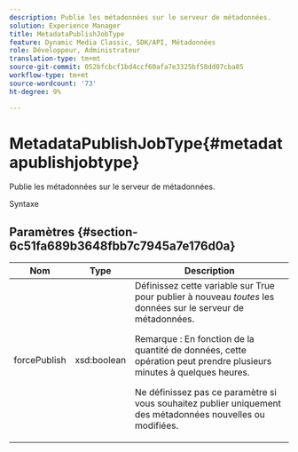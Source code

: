 ```yaml
---
description: Publie les métadonnées sur le serveur de métadonnées.
solution: Experience Manager
title: MetadataPublishJobType
feature: Dynamic Media Classic, SDK/API, Métadonnées
role: Développeur, Administrateur
translation-type: tm+mt
source-git-commit: 052bfcbcf1bd4ccf60afa7e3325bf58dd07cba85
workflow-type: tm+mt
source-wordcount: '73'
ht-degree: 9%

---
```



# MetadataPublishJobType{#metadatapublishjobtype}

Publie les métadonnées sur le serveur de métadonnées.

Syntaxe

## Paramètres {#section-6c51fa689b3648fbb7c7945a7e176d0a}

<table id="table_23B5CFC5C3F946F9AFDB6A83A1AAB7AF"> 
 <thead> 
  <tr> 
   <th colname="col1" class="entry"> Nom </th> 
   <th colname="col2" class="entry"> Type </th> 
   <th colname="col3" class="entry"> Description </th> 
  </tr> 
 </thead>
 <tbody> 
  <tr> 
   <td colname="col1"> <span class="codeph"> <span class="varname"> forcePublish</span> </span> </td> 
   <td colname="col2"> <span class="codeph"> xsd:boolean</span> </td> 
   <td colname="col3">Définissez cette variable sur <span class="codeph"> True</span> pour publier à nouveau <i>toutes</i> les données sur le serveur de métadonnées. <p>Remarque :  En fonction de la quantité de données, cette opération peut prendre plusieurs minutes à quelques heures. </p><p>Ne définissez pas ce paramètre si vous souhaitez publier uniquement des métadonnées nouvelles ou modifiées. </p></td> 
  </tr> 
 </tbody> 
</table>

